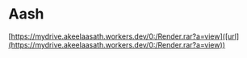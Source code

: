 # Aash

[https://mydrive.akeelaasath.workers.dev/0:/Render.rar?a=view]([url](https://mydrive.akeelaasath.workers.dev/0:/Render.rar?a=view))
